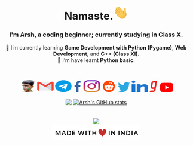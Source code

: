 <h1 align="center">Namaste.<img src="https://raw.githubusercontent.com/ABSphreak/ABSphreak/master/gifs/Hi.gif" width="40px" /></h1>
<h3 align="center">I'm Arsh, a coding beginner; currently studying in Class X.</h3>
<p align="center">🌱 I’m currently learning <b>Game Development with Python (Pygame)</b>, <b>Web Development</b>, and <b>C++ (Class XI)</b>.<br>
💬 I’m have learnt <b>Python basic</b>.</p>
<br>
<p align="center">
  <a href="https://arshsaxena.github.io" target="blank"><img src="https://raw.githubusercontent.com/arshsaxena/arshsaxena/main/icons/arsh.png" height="32" width="44"></a>
  <a href="mailto:arsh.saxena02@gmail.com" target="blank"><img src="https://raw.githubusercontent.com/arshsaxena/arshsaxena/d2a0b844ce50067559feb078c6d458ada1b8c101/icons/gmail.svg" height="32" width="44"></a>
  <a href="https://t.me/arshsaxena" target="blank"><img src="https://raw.githubusercontent.com/arshsaxena/arshsaxena/f4bb535edf6fb700dcc4c65c386594849643a4dc/icons/telegram.svg" height="32" width="44"></a>&nbsp;
  <a href="https://facebook.com/arsh.saxena02" target="blank"><img src="https://raw.githubusercontent.com/arshsaxena/arshsaxena/main/icons/facebook.png" height="30" width="16"></a>&nbsp;
  <a href="https://instagram.com/arsh.saxena02" target="blank"><img src="https://raw.githubusercontent.com/arshsaxena/arshsaxena/f4bb535edf6fb700dcc4c65c386594849643a4dc/icons/instagram.svg" height="32" width="44"></a>&nbsp;
  <a href="https://www.reddit.com/u/arshsaxena" target="blank"><img src="https://raw.githubusercontent.com/arshsaxena/arshsaxena/main/icons/reddit.png" height="31" width="32"></a>&nbsp;
  <a href="https://www.twitter.com/arshsaxena02" target="blank"><img src="https://raw.githubusercontent.com/arshsaxena/arshsaxena/main/icons/twitter.svg" height="27" width="33"></a>
  <a href="https://www.linkedin.com/in/arshsaxena/" target="blank"><img src="https://raw.githubusercontent.com/arshsaxena/arshsaxena/main/icons/linkedin.svg" height="31" width="44"></a>
  <a href="https://gaana.com/playlist/arshsaxena-aaahx-favorite" target="blank"><img src="https://raw.githubusercontent.com/arshsaxena/arshsaxena/main/icons/gaana.png" height="30" width="20"></a>&nbsp;
  <a href="https://www.youtube.com/channel/UC8QAtZHZy9DApConhuO5n-A" target="blank"><img src="https://raw.githubusercontent.com/arshsaxena/arshsaxena/main/icons/youtube.png" height="25" width="35"></a>
</p>
<p align="center">
<a href="https://github.com/anuraghazra/github-readme-stats" align="center">
  <img align="center" height="160" src="https://github-readme-stats.anuraghazra1.vercel.app/api/top-langs/?username=arshsaxena&layout=compact&theme=dark">
</a>
<a href="https://github.com/anuraghazra/github-readme-stats">
  <img align="center" height="160" src="https://github-readme-stats.anuraghazra1.vercel.app/api?username=arshsaxena&show_icons=true&include_all_commits=true&theme=dark" alt="Arsh's GitHub stats">
</a>
  <br><br><br>
  <img src="https://profile-counter.glitch.me/arshsaxena/count.svg" /><br>
  <img src="https://raw.githubusercontent.com/arshsaxena/arshsaxena/main/images/india.png" height="40" />
</p>
